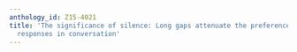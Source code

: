 ```yaml
---
anthology_id: Z15-4021
title: 'The significance of silence: Long gaps attenuate the preference for `yes''
  responses in conversation'
---
```

